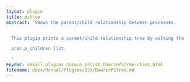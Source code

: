 ```yaml
---
layout: plugin
title: pstree
abstract: 'Shows the parent/child relationship between processes.


  This plugin prints a parent/child relationship tree by walking the

  proc.p_children list.

  '
epydoc: rekall.plugins.darwin.pslist.DawrinPSTree-class.html
filename: docs/Manual/Plugins/OSX/DawrinPSTree.md
---
```

